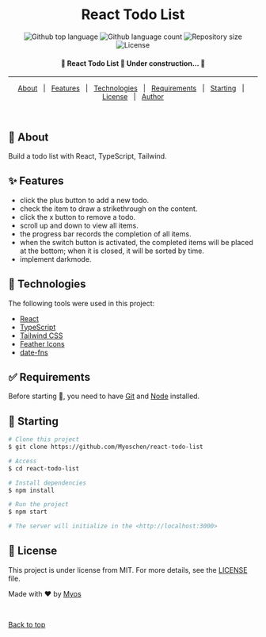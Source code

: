 
<h1 align="center">React Todo List</h1>

<p align="center">
  <img alt="Github top language" src="https://img.shields.io/github/languages/top/Myoschen/react-todo-list?color=56BEB8">

  <img alt="Github language count" src="https://img.shields.io/github/languages/count/Myoschen/react-todo-list?color=56BEB8">

  <img alt="Repository size" src="https://img.shields.io/github/repo-size/Myoschen/react-todo-list?color=56BEB8">

  <img alt="License" src="https://img.shields.io/github/license/Myoschen/react-todo-list?color=56BEB8">

  <!-- <img alt="Github issues" src="https://img.shields.io/github/issues/Myoschen/react-todo-list?color=56BEB8" /> -->

  <!-- <img alt="Github forks" src="https://img.shields.io/github/forks/Myoschen/react-todo-list?color=56BEB8" /> -->

  <!-- <img alt="Github stars" src="https://img.shields.io/github/stars/Myoschen/react-todo-list?color=56BEB8" /> -->
</p>

<!-- Status -->

<h4 align="center">
 🚧  React Todo List 🚀 Under construction...  🚧
</h4>

<hr>

<p align="center">
  <a href="#dart-about">About</a> &#xa0; | &#xa0;
  <a href="#sparkles-features">Features</a> &#xa0; | &#xa0;
  <a href="#rocket-technologies">Technologies</a> &#xa0; | &#xa0;
  <a href="#white_check_mark-requirements">Requirements</a> &#xa0; | &#xa0;
  <a href="#checkered_flag-starting">Starting</a> &#xa0; | &#xa0;
  <a href="#memo-license">License</a> &#xa0; | &#xa0;
  <a href="https://github.com/Myoschen" target="_blank">Author</a>
</p>

<br>

## :dart: About ##

Build a todo list with React, TypeScript, Tailwind.

## :sparkles: Features ##

- click the plus button to add a new todo.
- check the item to draw a strikethrough on the content.
- click the x button to remove a todo.
- scroll up and down to view all items.
- the progress bar records the completion of all items.
- when the switch button is activated, the completed items will be placed at the bottom; when it is closed, it will be sorted by time.
- implement darkmode.

## :rocket: Technologies ##

The following tools were used in this project:

- [React](https://react.dev/)
- [TypeScript](https://www.typescriptlang.org/)
- [Tailwind CSS](https://tailwindcss.com/)
- [Feather Icons](https://feathericons.com/)
- [date-fns](https://date-fns.org/)

## :white_check_mark: Requirements ##

Before starting :checkered_flag:, you need to have [Git](https://git-scm.com) and [Node](https://nodejs.org/en/) installed.

## :checkered_flag: Starting ##

```bash
# Clone this project
$ git clone https://github.com/Myoschen/react-todo-list

# Access
$ cd react-todo-list

# Install dependencies
$ npm install

# Run the project
$ npm start

# The server will initialize in the <http://localhost:3000>
```

## :memo: License ##

This project is under license from MIT. For more details, see the [LICENSE](LICENSE.md) file.

Made with :heart: by <a href="https://github.com/Myoschen" target="_blank">Myos</a>

&#xa0;

<a href="#top">Back to top</a>
